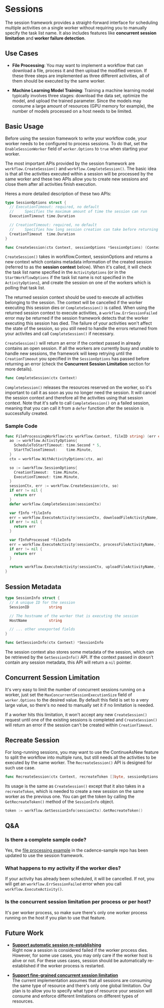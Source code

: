 # Sessions

The session framework provides a straight-forward interface for scheduling multiple activities on a single worker without requiring you to manually specify the task list name. It also includes features like **concurrent session limitation** and **worker failure detection**.

## Use Cases

- **File Processing**: You may want to implement a workflow that can download a file, process it and then upload the modified version. If these three steps are implemented as three different activities, all of them should be executed by the same worker.

- **Machine Learning Model Training**: Training a machine learning model typically involves three stages: download the data set, optimize the model, and upload the trained parameter. Since the models may consume a large amount of resources (GPU memory for example), the number of models processed on a host needs to be limited.

## Basic Usage

Before using the session framework to write your workflow code, your worker needs to be configured to process sessions. To do that, set the `EnableSessionWorker` field of `worker.Options` to `true` when starting your worker.

The most important APIs provided by the session framework are `workflow.CreateSession()` and `workflow.CompleteSession()`. The basic idea is that all the activities executed within a session will be processed by the same worker and these two APIs allow you to create new sessions and close them after all activities finish execution.

Heres a more detailed description of these two APIs:
```go
type SessionOptions struct {
  // ExecutionTimeout: required, no default
  //     Specifies the maximum amount of time the session can run
  ExecutionTimeout time.Duration

  // CreationTimeout: required, no default
  //     Specifies how long session creation can take before returning an error
  CreationTimeout  time.Duration
}

func CreateSession(ctx Context, sessionOptions *SessionOptions) (Context, error)
```

`CreateSession()` takes in workflow.Context, sessionOptions and returns a new context which contains metadata information of the created session (referred to as the **session context** below). When it's called, it will check the task list name specified in the `ActivityOptions` (or in the `StartWorkflowOptions` if the task list name is not specified in the `ActivityOptions`), and create the session on one of the workers which is polling that task list. 

The returned session context should be used to execute all activities belonging to the session. The context will be cancelled if the worker executing this session dies or `CompleteSession()` is called. When using the returned session context to execute activities, a `workflow.ErrSessionFailed` error may be returned if the session framework detects that the worker executing this session has died. The failure of your activities won't affect the state of the session, so you still need to handle the errors returned from your activites and call `CompleteSession()` if necessary.

`CreateSession()` will return an error if the context passed in already contains an open session. If all the workers are currently busy and unable to handle new sessions, the framework will keep retrying until the `CreationTimeout` you specified in the `SessionOptions` has passed before returning an error (check the **Concurrent Session Limitation** section for more details).

```go
func CompleteSession(ctx Context)
```

`CompleteSession()` releases the resources reserved on the worker, so it's important to call it as soon as you no longer need the session. It will cancel the session context and therefore all the activities using that session context. Note that it's safe to call `CompleteSession()` on a failed session, meaning that you can call it from a `defer` function after the session is successfully created.

### Sample Code

```go
func FileProcessingWorkflow(ctx workflow.Context, fileID string) (err error) {
  ao := workflow.ActivityOptions{
    ScheduleToStartTimeout: time.Second * 5,
    StartToCloseTimeout:    time.Minute,
  }
  ctx = workflow.WithActivityOptions(ctx, ao)

  so := &workflow.SessionOptions{
    CreationTimeout:  time.Minute,
    ExecutionTimeout: time.Minute,
  }
  sessionCtx, err := workflow.CreateSession(ctx, so)
  if err != nil {
    return err
  }
  defer workflow.CompleteSession(sessionCtx)

  var fInfo *fileInfo
  err = workflow.ExecuteActivity(sessionCtx, downloadFileActivityName, fileID).Get(sessionCtx, &fInfo)
  if err != nil {
    return err
  }

  var fInfoProcessed *fileInfo
  err = workflow.ExecuteActivity(sessionCtx, processFileActivityName, *fInfo).Get(ctx, &fInfoProcessed)
  if err != nil {
    return err
  }

  return workflow.ExecuteActivity(sessionCtx, uploadFileActivityName, *fInfoProcessed).Get(ctx, nil)
}
```

## Session Metadata

```go
type SessionInfo struct {
  // A unique ID for the session
  SessionID         string

  // The hostname of the worker that is executing the session
  HostName          string

  // ... other unexported fields
}

func GetSessionInfo(ctx Context) *SessionInfo
```

The session context also stores some metadata of the session, which can be retrieved by the `GetSessionInfo()` API. If the context passed in doesn't contain any session metadata, this API will return a `nil` pointer. 

## Concurrent Session Limitation

It's very easy to limit the number of concurrent sessions running on a worker, just set the `MaxConcurrentSessionExecutionSize` field of `worker.Options` to the desired value. By default this field is set to a very large value, so there's no need to manually set it if no limitation is needed.

If a worker hits this limitation, it won't accept any new `CreateSession()` request until one of the existing sessions is completed and `CreateSession()` will return an error if the session can't be created within `CreationTimeout`.

## Recreate Session

For long-running sessions, you may want to use the ContinueAsNew feature to split the workflow into multiple runs, but still needs all the activities to be executed by the same worker. The `RecreateSession()`  API is designed for such use case.

```go
func RecreateSession(ctx Context, recreateToken []byte, sessionOptions *SessionOptions) (Context, error)
```

Its usage is the same as `CreateSession()` except that it also takes in a `recreateToken`, which is needed to create a new session on the same worker as the previous one. You can get the token by calling the `GetRecreateToken()` method of the `SessionInfo` object.

```go
token := workflow.GetSessionInfo(sessionCtx).GetRecreateToken()
```

## Q&A

### Is there a complete sample code?
Yes, the [file processing example](https://github.com/samarabbas/cadence-samples/blob/master/cmd/samples/fileprocessing/workflow.go) in the cadence-sample repo has been updated to use the session framework.

### What happens to my activity if the worker dies?
If your activity has already been scheduled, it will be cancelled. If not, you will get an `workflow.ErrSessionFailed` error when you call `workflow.ExecuteActivity()`.

### Is the concurrent session limitation per process or per host?
It's per worker process, so make sure there's only one worker process running on the host if you plan to use that feature.


## Future Work

* **[Support automatic session re-establishing](https://github.com/uber-go/cadence-client/issues/775)**   
Right now a session is considered failed if the worker process dies. However, for some use cases, you may only care if the worker host is alive or not. For these uses cases, session should be automatically re-established if the worker process is restarted.

* **[Support fine-grained concurrent session limitation](https://github.com/uber-go/cadence-client/issues/776)**   
The current implementation assumes that all sessions are consuming the same type of resource and there's only one global limitation. Our plan is to allow you to specify what type of resource your session will consume and enforce different limitations on different types of resources.